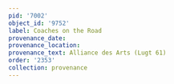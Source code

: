 ```yaml
---
pid: '7002'
object_id: '9752'
label: Coaches on the Road
provenance_date:
provenance_location:
provenance_text: Alliance des Arts (Lugt 61)
order: '2353'
collection: provenance
---
```

